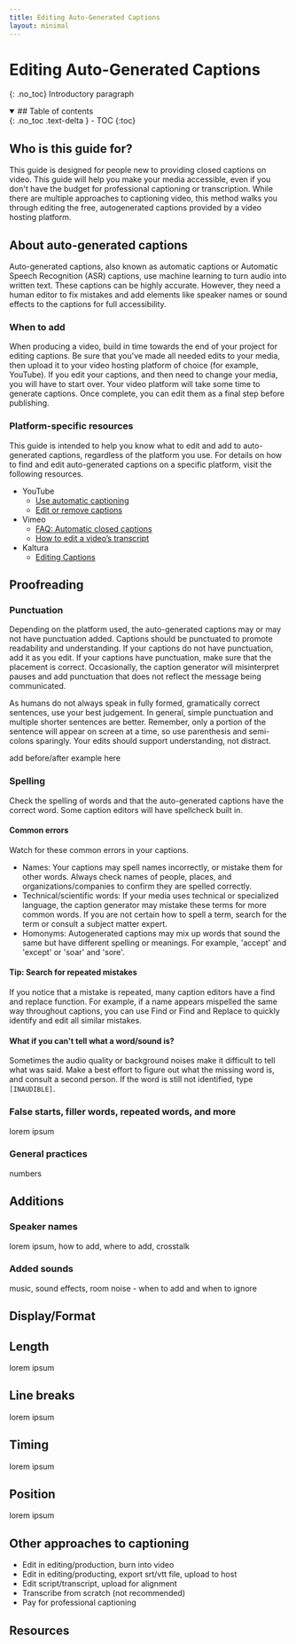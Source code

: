 ```yaml
---
title: Editing Auto-Generated Captions
layout: minimal
---
```

# Editing Auto-Generated Captions
{: .no_toc}
Introductory paragraph

<details open markdown="block">
  <summary>
## Table of contents
  </summary>
{: .no_toc .text-delta }
- TOC
{:toc}
</details>

## Who is this guide for?
This guide is designed for people new to providing closed captions on video. This guide will help you make your media accessible, even if you don't have the budget for professional captioning or transcription. While there are multiple approaches to captioning video, this method walks you through editing the free, autogenerated captions provided by a video hosting platform.

## About auto-generated captions
Auto-generated captions, also known as automatic captions or Automatic Speech Recognition (ASR) captions, use machine learning to turn audio into written text. These captions can be highly accurate. However, they need a human editor to fix mistakes and add elements like speaker names or sound effects to the captions for full accessibility. 

### When to add
When producing a video, build in time towards the end of your project for editing captions. Be sure that you've made all needed edits to your media, then upload it to your video hosting platform of choice (for example, YouTube). If you edit your captions, and then need to change your media, you will have to start over. Your video platform will take some time to generate captions. Once complete, you can edit them as a final step before publishing.

### Platform-specific resources
This guide is intended to help you know what to edit and add to auto-generated captions, regardless of the platform you use. For details on how to find and edit auto-generated captions on a specific platform, visit the following resources.
- YouTube
	- [Use automatic captioning](https://support.google.com/youtube/answer/6373554)
	- [Edit or remove captions](https://support.google.com/youtube/answer/2734705)
- Vimeo
	- [FAQ: Automatic closed captions](https://help.vimeo.com/hc/en-us/articles/21958502961937-FAQ-Automatic-closed-captions)
	- [How to edit a video’s transcript](https://help.vimeo.com/hc/en-us/articles/21957175810193-How-to-edit-a-video-s-transcript)
- Kaltura
	- [Editing Captions](https://knowledge.kaltura.com/help/editing-captions-reach-v2) 

## Proofreading
### Punctuation
Depending on the platform used, the auto-generated captions may or may not have punctuation added. Captions should be punctuated to promote readability and understanding. If your captions do not have punctuation, add it as you edit. If your captions have punctuation, make sure that the placement is correct. Occasionally, the caption generator will misinterpret pauses and add punctuation that does not reflect the message being communicated.

As humans do not always speak in fully formed, gramatically correct sentences, use your best judgement. In general, simple punctuation and multiple shorter sentences are better. Remember, only a portion of the sentence will appear on screen at a time, so use parenthesis and semi-colons sparingly. Your edits should support understanding, not distract. 

add before/after example here

### Spelling
Check the spelling of words and that the auto-generated captions have the correct word. Some caption editors will have spellcheck built in.
#### Common errors
Watch for these common errors in your captions.
- Names: Your captions may spell names incorrectly, or mistake them for other words. Always check names of people, places, and organizations/companies to confirm they are spelled correctly.
- Technical/scientific words: If your media uses technical or specialized language, the caption generator may mistake these terms for more common words. If you are not certain how to spell a term, search for the term or consult a subject matter expert.
- Homonyms: Autogenerated captions may mix up words that sound the same but have different spelling or meanings. For example, 'accept' and 'except' or 'soar' and 'sore'. 

#### Tip: Search for repeated mistakes
If you notice that a mistake is repeated, many caption editors have a find and replace function. For example, if a name appears mispelled the same way throughout captions, you can use Find or Find and Replace to quickly identify and edit all similar mistakes.

#### What if you can't tell what a word/sound is?
Sometimes the audio quality or background noises make it difficult to tell what was said. Make a best effort to figure out what the missing word is, and consult a second person. If the word is still not identified, type `[INAUDIBLE]`.

### False starts, filler words, repeated words, and more
lorem ipsum
### General practices
numbers

## Additions
### Speaker names
lorem ipsum, how to add, where to add, crosstalk

### Added sounds
music, sound effects, room noise - when to add and when to ignore

## Display/Format

## Length
lorem ipsum

## Line breaks
lorem ipsum

## Timing
lorem ipsum

## Position
lorem ipsum

## Other approaches to captioning
- Edit in editing/production, burn into video
- Edit in editing/producting, export srt/vtt file, upload to host
- Edit script/transcript, upload for alignment
- Transcribe from scratch (not recommended)
- Pay for professional captioning

## Resources
